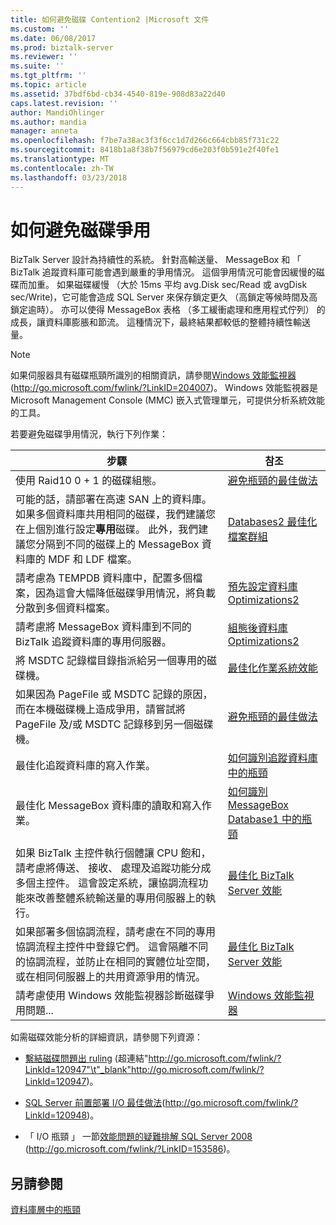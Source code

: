 ```yaml
---
title: 如何避免磁碟 Contention2 |Microsoft 文件
ms.custom: ''
ms.date: 06/08/2017
ms.prod: biztalk-server
ms.reviewer: ''
ms.suite: ''
ms.tgt_pltfrm: ''
ms.topic: article
ms.assetid: 37bdf6bd-cb34-4540-819e-908d83a22d40
caps.latest.revision: ''
author: MandiOhlinger
ms.author: mandia
manager: anneta
ms.openlocfilehash: f7be7a38ac3f3f6cc1d7d266c664cbb85f731c22
ms.sourcegitcommit: 8418b1a8f38b7f56979cd6e203f0b591e2f40fe1
ms.translationtype: MT
ms.contentlocale: zh-TW
ms.lasthandoff: 03/23/2018
---
```

# <a name="how-to-avoid-disk-contention"></a>如何避免磁碟爭用
BizTalk Server 設計為持續性的系統。 針對高輸送量、 MessageBox 和 「 BizTalk 追蹤資料庫可能會遇到嚴重的爭用情況。 這個爭用情況可能會因緩慢的磁碟而加重。 如果磁碟緩慢 （大於 15ms 平均 avg.Disk sec/Read 或 avgDisk sec/Write)，它可能會造成 SQL Server 來保存鎖定更久 （高鎖定等候時間及高鎖定逾時）。 亦可以使得 MessageBox 表格 （多工緩衝處理和應用程式佇列） 的成長，讓資料庫膨脹和節流。 這種情況下，最終結果都較低的整體持續性輸送量。  
  
> [!NOTE]  
>  如果伺服器具有磁碟瓶頸所識別的相關資訊，請參閱[Windows 效能監視器](http://go.microsoft.com/fwlink/?LinkID=204007)(http://go.microsoft.com/fwlink/?LinkID=204007)。 Windows 效能監視器是 Microsoft Management Console (MMC) 嵌入式管理單元，可提供分析系統效能的工具。  
  
 若要避免磁碟爭用情況，執行下列作業：  
  
|步驟|참조|  
|-----------|---------------|  
|使用 Raid10 0 + 1 的磁碟組態。|[避免瓶頸的最佳做法](../technical-guides/best-practices-for-avoiding-bottlenecks.md)|  
|可能的話，請部署在高速 SAN 上的資料庫。 如果多個資料庫共用相同的磁碟，我們建議您在上個別進行設定**專用**磁碟。 此外，我們建議您分隔到不同的磁碟上的 MessageBox 資料庫的 MDF 和 LDF 檔案。|[Databases2 最佳化檔案群組](../technical-guides/optimizing-filegroups-for-the-databases2.md)|  
|請考慮為 TEMPDB 資料庫中，配置多個檔案，因為這會大幅降低磁碟爭用情況，將負載分散到多個資料檔案。|[預先設定資料庫 Optimizations2](../technical-guides/pre-configuration-database-optimizations2.md)|  
|請考慮將 MessageBox 資料庫到不同的 BizTalk 追蹤資料庫的專用伺服器。|[組態後資料庫 Optimizations2](../technical-guides/post-configuration-database-optimizations2.md)|  
|將 MSDTC 記錄檔目錄指派給另一個專用的磁碟機。|[最佳化作業系統效能](../technical-guides/optimizing-operating-system-performance.md)|  
|如果因為 PageFile 或 MSDTC 記錄的原因，而在本機磁碟機上造成爭用，請嘗試將 PageFile 及/或 MSDTC 記錄移到另一個磁碟機。|[避免瓶頸的最佳做法](../technical-guides/best-practices-for-avoiding-bottlenecks.md)|  
|最佳化追蹤資料庫的寫入作業。|[如何識別追蹤資料庫中的瓶頸](../technical-guides/how-to-identify-bottlenecks-in-the-tracking-database.md)|  
|最佳化 MessageBox 資料庫的讀取和寫入作業。|[如何識別 MessageBox Database1 中的瓶頸](../technical-guides/how-to-identify-bottlenecks-in-the-messagebox-database1.md)|  
|如果 BizTalk 主控件執行個體讓 CPU 飽和，請考慮將傳送、 接收、 處理及追蹤功能分成多個主控件。 這會設定系統，讓協調流程功能來改善整體系統輸送量的專用伺服器上的執行。|[最佳化 BizTalk Server 效能](../technical-guides/optimizing-biztalk-server-performance.md)|  
|如果部署多個協調流程，請考慮在不同的專用協調流程主控件中登錄它們。 這會隔離不同的協調流程，並防止在相同的實體位址空間，或在相同伺服器上的共用資源爭用的情況。|[最佳化 BizTalk Server 效能](../technical-guides/optimizing-biztalk-server-performance.md)|  
|請考慮使用 Windows 效能監視器診斷磁碟爭用問題...|[Windows 效能監視器](http://go.microsoft.com/fwlink/?LinkID=204007)|  
  
 如需磁碟效能分析的詳細資訊，請參閱下列資源：  
  
-   [繫結磁碟問題出 ruling](http://go.microsoft.com/fwlink/?LinkId=120947) (超連結"http://go.microsoft.com/fwlink/?LinkId=120947"\t"_blank"http://go.microsoft.com/fwlink/?LinkId=120947)。  
  
-   [SQL Server 前置部署 I/O 最佳做法](http://go.microsoft.com/fwlink/?LinkId=120948)(http://go.microsoft.com/fwlink/?LinkId=120948)。  
  
-   「 I/O 瓶頸 」 一節[效能問題的疑難排解 SQL Server 2008](http://go.microsoft.com/fwlink/?LinkID=153586) (http://go.microsoft.com/fwlink/?LinkID=153586)。  
  
## <a name="see-also"></a>另請參閱  
 [資料庫層中的瓶頸](../technical-guides/bottlenecks-in-the-database-tier.md)